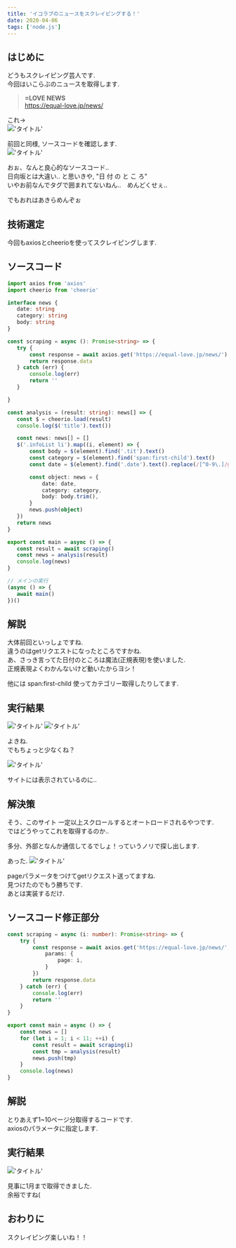 ```yaml
---
title: 'イコラブのニュースをスクレイピングする！'
date: 2020-04-06
tags: ['node.js']
---
```


## はじめに
どうもスクレイピング芸人です.  
今回はいこらぶのニュースを取得します.  

> **=LOVE NEWS**  
> https://equal-love.jp/news/  

これ->  
!['タイトル'](https://i.gyazo.com/d8cabf07c06e3591db15007fb1f36f0b.png)

前回と同様, ソースコードを確認します.  
!['タイトル'](https://i.gyazo.com/90ff1a873d187ea991cb6204fef07abf.png)

おぉ、なんと良心的なソースコード..  
日向坂とは大違い.. と思いきや, "日 付 の と こ ろ"  
いやお前なんでタグで囲まれてないねん..　めんどくせぇ..  

でもおれはあきらめんぞぉ  

## 技術選定
今回もaxiosとcheerioを使ってスクレイピングします. 

## ソースコード
 ```typescript
import axios from 'axios'
import cheerio from 'cheerio'

interface news {
    date: string
    category: string
    body: string
}

const scraping = async (): Promise<string> => {
    try {
        const response = await axios.get('https://equal-love.jp/news/')
        return response.data
    } catch (err) {
        console.log(err)
        return ''
    }

}

const analysis = (result: string): news[] => {
    const $ = cheerio.load(result)
    console.log($('title').text())

    const news: news[] = []
    $('.infoList li').map((i, element) => {
        const body = $(element).find('.tit').text()
        const category = $(element).find('span:first-child').text()
        const date = $(element).find('.date').text().replace(/[^0-9\.]/g, '')

        const object: news = {
            date: date,
            category: category,
            body: body.trim(),
        }
        news.push(object)
    })
    return news
}

export const main = async () => {
    const result = await scraping()
    const news = analysis(result)
    console.log(news)
}

// メインの実行
(async () => {
    await main()
})()
```

## 解説
大体前回といっしょですね.  
違うのはgetリクエストになったところですかね.  
あ、さっき言ってた日付のところは魔法(正規表現)を使いました.  
正規表現よくわかんないけど動いたからヨシ！  

他には span:first-child 使ってカテゴリー取得したりしてます.  

## 実行結果
!['タイトル'](https://i.gyazo.com/836b4661dfb1270db269efc07a84932e.png)
!['タイトル'](https://i.gyazo.com/85f528b3603e0ca68c1d780bb7e0935c.png)

よきね.  
でもちょっと少なくね？  

!['タイトル'](https://i.gyazo.com/f1109026d24155bf8dae47983166ee30.png)

サイトには表示されているのに..  

## 解決策
そう、このサイト 一定以上スクロールするとオートロードされるやつです.  
ではどうやってこれを取得するのか..  

多分、外部となんか通信してるでしょ！っていうノリで探し出します.  


あった.
!['タイトル'](https://i.gyazo.com/6a1630d689fd09c446ccfc1afff52ba3.png)

pageパラメータをつけてgetリクエスト送ってますね.  
見つけたのでもう勝ちです.  
あとは実装するだけ.  

## ソースコード修正部分
```typescript
const scraping = async (i: number): Promise<string> => {
    try {
        const response = await axios.get('https://equal-love.jp/news/', {
            params: {
                page: i,
            }
        })
        return response.data
    } catch (err) {
        console.log(err)
        return ''
    }
}

export const main = async () => {
    const news = []
    for (let i = 1; i < 11; ++i) {
        const result = await scraping(i)
        const tmp = analysis(result)
        news.push(tmp)
    }
    console.log(news)
}
```

## 解説
とりあえず1~10ページ分取得するコードです.  
axiosのパラメータに指定します.  

## 実行結果
!['タイトル'](https://i.gyazo.com/00d7c723c5a2f0f0abe20fc2b213ee04.png)

見事に1月まで取得できました.  
余裕ですね(  

## おわりに
スクレイピング楽しいね！！  